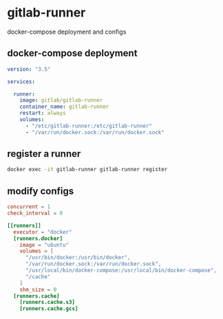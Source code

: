 # gitlab-runner

docker-compose deployment and configs

## docker-compose deployment

```yaml
version: "3.5"

services:

  runner:
    image: gitlab/gitlab-runner
    container_name: gitlab-runner
    restart: always
    volumes:
      - "/etc/gitlab-runner:/etc/gitlab-runner"
      - "/var/run/docker.sock:/var/run/docker.sock"
```

## register a runner

```bash
docker exec -it gitlab-runner gitlab-runner register
```

## modify configs

```toml
concurrent = 1
check_interval = 0

[[runners]]
  executor = "docker"
  [runners.docker]
    image = "ubuntu"
    volumes = [
      "/usr/bin/docker:/usr/bin/docker",
      "/var/run/docker.sock:/var/run/docker.sock",
      "/usr/local/bin/docker-compose:/usr/local/bin/docker-compose",
      "/cache"
    ]
    shm_size = 0
  [runners.cache]
    [runners.cache.s3]
    [runners.cache.gcs]
```
